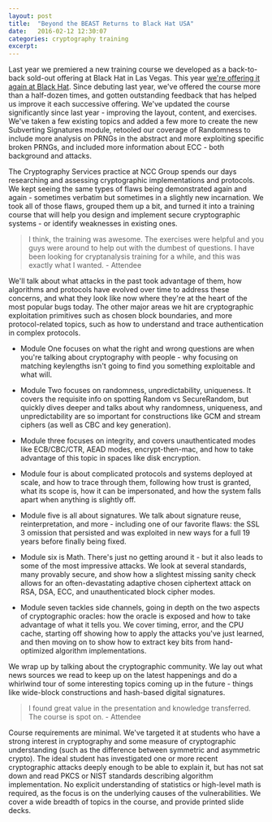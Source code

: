 ```yaml
---
layout: post
title:  "Beyond the BEAST Returns to Black Hat USA"
date:   2016-02-12 12:30:07
categories: cryptography training
excerpt: 
---
```


Last year we premiered a new training course we developed as a back-to-back sold-out offering at Black Hat in Las Vegas. This year [we're offering it again at Black Hat](https://www.blackhat.com/us-16/training/beyond-the-beast-a-broad-survey-of-crypto-vulnerabilities.html). Since debuting last year, we've offered the course more than a half-dozen times, and gotten outstanding feedback that has helped us improve it each successive offering. We've updated the course significantly since last year - improving the layout, content, and exercises. We've taken a few existing topics and added a few more to create the new Subverting Signatures module, retooled our coverage of Randomness to include more analysis on PRNGs in the abstract and more exploiting specific broken PRNGs, and included more information about ECC - both background and attacks.

The Cryptography Services practice at NCC Group spends our days researching and assessing cryptographic implementations and protocols. We kept seeing the same types of flaws being demonstrated again and again - sometimes verbatim but sometimes in a slightly new incarnation. We took all of those flaws, grouped them up a bit, and turned it into a training course that will help you design and implement secure cryptographic systems - or identify weaknesses in existing ones.

<blockquote>I think, the training was awesome. The exercises were helpful and you guys were around to help out with the dumbest of questions. I have been looking for cryptanalysis training for a while, and this was exactly what I wanted. - Attendee</blockquote>

We'll talk about what attacks in the past took advantage of them, how algorithms and protocols have evolved over time to address these concerns, and what they look like now where they're at the heart of the most popular bugs today. The other major areas we hit are cryptographic exploitation primitives such as chosen block boundaries, and more protocol-related topics, such as how to understand and trace authentication in complex protocols. 

* Module One focuses on what the right and wrong questions are when you're talking about cryptography with people - why focusing on matching keylengths isn't going to find you something exploitable and what will.

* Module Two focuses on randomness, unpredictability, uniqueness. It covers the requisite info on spotting Random vs SecureRandom, but quickly dives deeper and talks about why randomness, uniqueness, and unpredictability are so important for constructions like GCM and stream ciphers (as well as CBC and key generation).

* Module three focuses on integrity, and covers unauthenticated modes like ECB/CBC/CTR, AEAD modes, encrypt-then-mac, and how to take advantage of this topic in spaces like disk encryption.

* Module four is about complicated protocols and systems deployed at scale, and how to trace through them, following how trust is granted, what its scope is, how it can be impersonated, and how the system falls apart when anything is slightly off.

* Module five is all about signatures. We talk about signature reuse, reinterpretation, and more - including one of our favorite flaws: the SSL 3 omission that persisted and was exploited in new ways for a full 19 years before finally being fixed.

* Module six is Math. There's just no getting around it - but it also leads to some of the most impressive attacks. We look at several standards, many provably secure, and show how a slightest missing sanity check allows for an often-devastating adaptive chosen ciphertext attack on RSA, DSA, ECC, and unauthenticated block cipher modes.

* Module seven tackles side channels, going in depth on the two aspects of cryptographic oracles: how the oracle is exposed and how to take advantage of what it tells you. We cover timing, error, and the CPU cache, starting off showing how to apply the attacks you've just learned, and then moving on to show how to extract key bits from hand-optimized algorithm implementations.


We wrap up by talking about the cryptographic community. We lay out what news sources we read to keep up on the latest happenings and do a whirlwind tour of some interesting topics coming up in the future - things like wide-block constructions and hash-based digital signatures. 

<blockquote>I found great value in the presentation and knowledge transferred. The course is spot on. - Attendee</blockquote>

Course requirements are minimal.  We've targeted it at students who have a strong interest in cryptography and some measure of cryptographic understanding (such as the difference between symmetric and asymmetric crypto). The ideal student has investigated one or more recent cryptographic attacks deeply enough to be able to explain it, but has not sat down and read PKCS or NIST standards describing algorithm implementation. No explicit understanding of statistics or high-level math is required, as the focus is on the underlying causes of the vulnerabilities. We cover a wide breadth of topics in the course, and provide printed slide decks.

